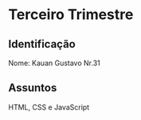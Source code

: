 # Terceiro Trimestre 

## Identificação
Nome: Kauan Gustavo  Nr.31

## Assuntos
HTML, CSS e JavaScript
